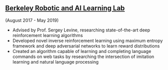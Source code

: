 ## [Berkeley Robotic and AI Learning Lab](http://rail.eecs.berkeley.edu/)

(August 2017 - May 2019)

  * Advised by Prof. Sergey Levine, researching state-of-the-art deep reinforcement learning algorithms
  * Developed novel inverse reinforcement learning using maximum entropy framework and deep adversarial networks to learn reward distributions
  * Created an algorithm capable of learning and completing language commands on web tasks by researching the intersection of imitation learning and natural language processing
